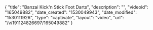 {
    "title": "Banzai Kick'n Stick Foot Darts",
    "description": "",
    "videoid": "165049882",
    "date_created": "1530049943",
    "date_modified": "1530111926",
    "type": "captivate",
    "layout": "video",
    "url": "\/v\/191124826697\/165049882"
}